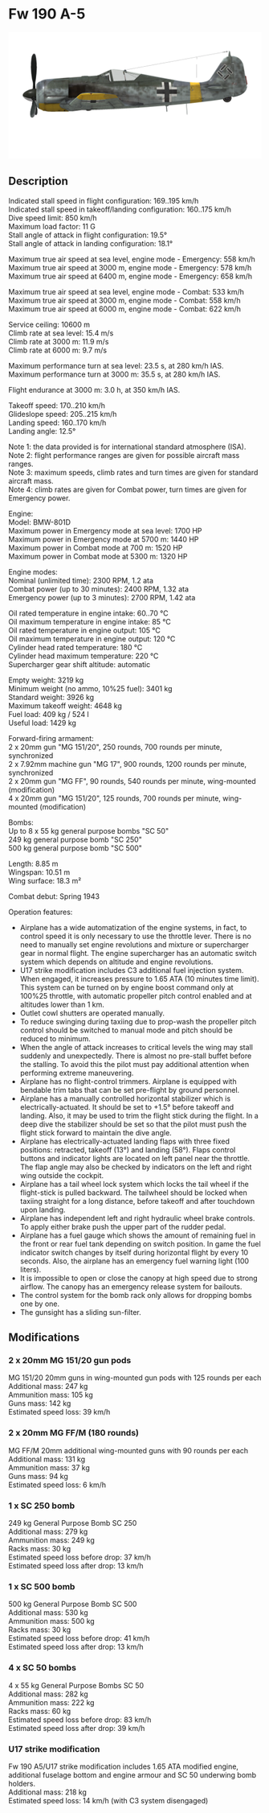 # Fw 190 A-5  
  
![fw190a5](../images/fw190a5.png)  
  
## Description  
  
Indicated stall speed in flight configuration: 169..195 km/h  
Indicated stall speed in takeoff/landing configuration: 160..175 km/h  
Dive speed limit: 850 km/h  
Maximum load factor: 11 G  
Stall angle of attack in flight configuration: 19.5°  
Stall angle of attack in landing configuration: 18.1°  
  
Maximum true air speed at sea level, engine mode - Emergency: 558 km/h  
Maximum true air speed at 3000 m, engine mode - Emergency: 578 km/h  
Maximum true air speed at 6400 m, engine mode - Emergency: 658 km/h  
  
Maximum true air speed at sea level, engine mode - Combat: 533 km/h  
Maximum true air speed at 3000 m, engine mode - Combat: 558 km/h  
Maximum true air speed at 6000 m, engine mode - Combat: 622 km/h  
  
Service ceiling: 10600 m  
Climb rate at sea level: 15.4 m/s  
Climb rate at 3000 m: 11.9 m/s  
Climb rate at 6000 m: 9.7 m/s  
  
Maximum performance turn at sea level: 23.5 s, at 280 km/h IAS.  
Maximum performance turn at 3000 m: 35.5 s, at 280 km/h IAS.  
  
Flight endurance at 3000 m: 3.0 h, at 350 km/h IAS.  
  
Takeoff speed: 170..210 km/h  
Glideslope speed: 205..215 km/h  
Landing speed: 160..170 km/h  
Landing angle: 12.5°  
  
Note 1: the data provided is for international standard atmosphere (ISA).  
Note 2: flight performance ranges are given for possible aircraft mass ranges.  
Note 3: maximum speeds, climb rates and turn times are given for standard aircraft mass.  
Note 4: climb rates are given for Combat power, turn times are given for Emergency power.  
  
Engine:  
Model: BMW-801D  
Maximum power in Emergency mode at sea level: 1700 HP  
Maximum power in Emergency mode at 5700 m: 1440 HP  
Maximum power in Combat mode at 700 m: 1520 HP  
Maximum power in Combat mode at 5300 m: 1320 HP  
  
Engine modes:  
Nominal (unlimited time): 2300 RPM, 1.2 ata  
Combat power (up to 30 minutes): 2400 RPM, 1.32 ata  
Emergency power (up to 3 minutes): 2700 RPM, 1.42 ata  
  
Oil rated temperature in engine intake: 60..70 °C  
Oil maximum temperature in engine intake: 85 °C  
Oil rated temperature in engine output: 105 °C  
Oil maximum temperature in engine output: 120 °C  
Cylinder head rated temperature: 180 °C  
Cylinder head maximum temperature: 220 °C  
Supercharger gear shift altitude: automatic  
  
Empty weight: 3219 kg  
Minimum weight (no ammo, 10%25 fuel): 3401 kg  
Standard weight: 3926 kg  
Maximum takeoff weight: 4648 kg  
Fuel load: 409 kg / 524 l  
Useful load: 1429 kg  
  
Forward-firing armament:  
2 x 20mm gun "MG 151/20", 250 rounds, 700 rounds per minute, synchronized  
2 x 7.92mm machine gun "MG 17", 900 rounds, 1200 rounds per minute, synchronized  
2 x 20mm gun "MG FF", 90 rounds, 540 rounds per minute, wing-mounted (modification)  
4 x 20mm gun "MG 151/20", 125 rounds, 700 rounds per minute, wing-mounted (modification)  
  
Bombs:  
Up to 8 x 55 kg general purpose bombs "SC 50"  
249 kg general purpose bomb "SC 250"  
500 kg general purpose bomb "SC 500"  
  
Length: 8.85 m  
Wingspan: 10.51 m  
Wing surface: 18.3 m²  
  
Combat debut: Spring 1943  
  
Operation features:  
- Airplane has a wide automatization of the engine systems, in fact, to control speed it is only necessary to use the throttle lever. There is no need to manually set engine revolutions and mixture or supercharger gear in normal flight. The engine supercharger has an automatic switch system which depends on altitude and engine revolutions.  
- U17 strike modification includes C3 additional fuel injection system. When engaged, it increases pressure to 1.65 ATA (10 minutes time limit). This system can be turned on by engine boost command only at 100%25 throttle, with automatic propeller pitch control enabled and at altitudes lower than 1 km.  
- Outlet cowl shutters are operated manually.  
- To reduce swinging during taxiing due to prop-wash the propeller pitch control should be switched to manual mode and pitch should be reduced to minimum.  
- When the angle of attack increases to critical levels the wing may stall suddenly and unexpectedly. There is almost no pre-stall buffet before the stalling. To avoid this the pilot must pay additional attention when performing extreme maneuvering.  
- Airplane has no flight-control trimmers. Airplane is equipped with bendable trim tabs that can be set pre-flight by ground personnel.  
- Airplane has a manually controlled horizontal stabilizer which is electrically-actuated. It should be set to +1.5° before takeoff and landing. Also, it may be used to trim the flight stick during the flight. In a deep dive the stabilizer should be set so that the pilot must push the flight stick forward to maintain the dive angle.  
- Airplane has electrically-actuated landing flaps with three fixed positions: retracted, takeoff (13°) and landing (58°). Flaps control buttons and indicator lights are located on left panel near the throttle. The flap angle may also be checked by indicators on the left and right wing outside the cockpit.  
- Airplane has a tail wheel lock system which locks the tail wheel if the flight-stick is pulled backward. The tailwheel should be locked when taxiing straight for a long distance, before takeoff and after touchdown upon landing.  
- Airplane has independent left and right hydraulic wheel brake controls. To apply either brake push the upper part of the rudder pedal.  
- Airplane has a fuel gauge which shows the amount of remaining fuel in the front or rear fuel tank depending on switch position. In game the fuel indicator switch changes by itself during horizontal flight by every 10 seconds. Also, the airplane has an emergency fuel warning light (100 liters).  
- It is impossible to open or close the canopy at high speed due to strong airflow. The canopy has an emergency release system for bailouts.  
- The control system for the bomb rack only allows for dropping bombs one by one.  
- The gunsight has a sliding sun-filter.  
  
## Modifications  
  
  
  
### 2 x 20mm MG 151/20 gun pods  
  
MG 151/20 20mm guns in wing-mounted gun pods with 125 rounds per each  
Additional mass: 247 kg  
Ammunition mass: 105 kg  
Guns mass: 142 kg  
Estimated speed loss: 39 km/h  
  
  
### 2 x 20mm MG FF/M (180 rounds)  
  
MG FF/M 20mm additional wing-mounted guns with 90 rounds per each  
Additional mass: 131 kg  
Ammunition mass: 37 kg  
Guns mass: 94 kg  
Estimated speed loss: 6 km/h  
  
  
### 1 x SC 250 bomb  
  
249 kg General Purpose Bomb SC 250  
Additional mass: 279 kg  
Ammunition mass: 249 kg  
Racks mass: 30 kg  
Estimated speed loss before drop: 37 km/h  
Estimated speed loss after drop: 13 km/h  
  
  
### 1 x SC 500 bomb  
  
500 kg General Purpose Bomb SC 500  
Additional mass: 530 kg  
Ammunition mass: 500 kg  
Racks mass: 30 kg  
Estimated speed loss before drop: 41 km/h  
Estimated speed loss after drop: 13 km/h  
  
  
### 4 x SC 50 bombs  
  
4 x 55 kg General Purpose Bombs SC 50  
Additional mass: 282 kg  
Ammunition mass: 222 kg  
Racks mass: 60 kg  
Estimated speed loss before drop: 83 km/h  
Estimated speed loss after drop: 39 km/h  
  
  
### U17 strike modification  
  
Fw 190 A5/U17 strike modification includes 1.65 ATA modified engine, additional fuselage bottom and engine armour and SC 50 underwing bomb holders.  
Additional mass: 218 kg  
Estimated speed loss: 14 km/h (with C3 system disengaged)  